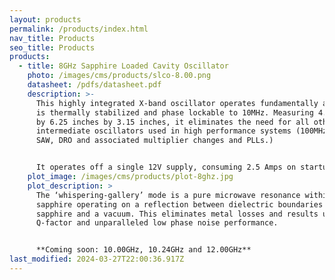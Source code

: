 ```yaml
---
layout: products
permalink: /products/index.html
nav_title: Products
seo_title: Products
products:
  - title: 8GHz Sapphire Loaded Cavity Oscillator
    photo: /images/cms/products/slco-8.00.png
    datasheet: /pdfs/datasheet.pdf
    description: >-
      This highly integrated X-band oscillator operates fundamentally at 8GHz,
      is thermally stabilized and phase lockable to 10MHz. Measuring 4.25 inches
      by 6.25 inches by 3.15 inches, it eliminates the need for all other
      intermediate oscillators used in high performance systems (100MHz OCXO,
      SAW, DRO and associated multiplier changes and PLLs.)


      It operates off a single 12V supply, consuming 2.5 Amps on startup and dropping to less than 0.5 Amps at lab temperatures.
    plot_image: /images/cms/products/plot-8ghz.jpg
    plot_description: >
      The ‘whispering-gallery’ mode is a pure microwave resonance within the
      sapphire operating on a reflection between dielectric boundaries of the
      sapphire and a vacuum. This eliminates metal losses and results ultra high
      Q-factor and unparalleled low phase noise performance.


      **Coming soon: 10.00GHz, 10.24GHz and 12.00GHz**
last_modified: 2024-03-27T22:00:36.917Z
---
```


